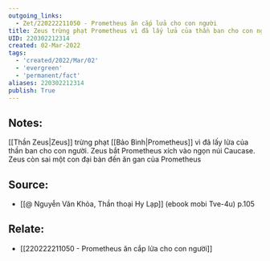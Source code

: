```yaml
---
outgoing_links:
  - Zet/220222211050 - Prometheus ăn cắp lửa cho con người
title: Zeus trừng phạt Prometheus vì đã lấy lửa của thần ban cho con người
UID: 220302212314
created: 02-Mar-2022
tags:
  - 'created/2022/Mar/02'
  - 'evergreen'
  - 'permanent/fact'
aliases: 220302212314
publish: True
---
```

## Notes:
[[Thần Zeus|Zeus]] trừng phạt [[Bảo Bình|Prometheus]] vì đã lấy lửa của thần ban cho con người. Zeus bắt Prometheus xích vào ngọn núi Caucase. Zeus còn sai một con đại bàn đến ăn gan của Prometheus

## Source:
- [[@ Nguyễn Văn Khỏa, Thần thoại Hy Lạp]] (ebook mobi Tve-4u) p.105

## Relate:
- [[220222211050 - Prometheus ăn cắp lửa cho con người]]